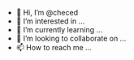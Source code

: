 - 👋 Hi, I’m @checed
- 👀 I’m interested in ...
- 🌱 I’m currently learning ...
- 💞️ I’m looking to collaborate on ...
- 📫 How to reach me ...

<!---
checed/checed is a ✨ special ✨ repository because its `README.md` (this file) appears on your GitHub profile.
You can click the Preview link to take a look at your changes.
--->
